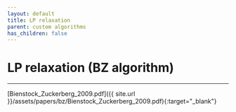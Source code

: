 ```yaml
---
layout: default
title: LP relaxation
parent: custom algorithms
has_children: false
---
```


# LP relaxation (BZ algorithm)
--------

[Bienstock_Zuckerberg_2009.pdf]({{ site.url }}/assets/papers/bz/Bienstock_Zuckerberg_2009.pdf){:target="_blank"}
